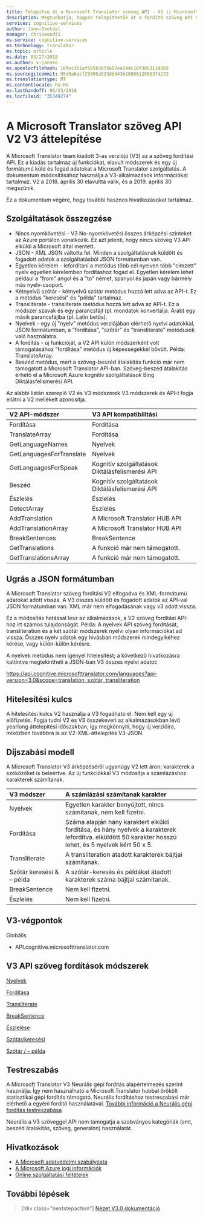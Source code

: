 ```yaml
---
title: Telepítse át a Microsoft Translator szöveg API - V3 |} Microsoft Docs
description: Megtudhatja, hogyan telepíthetők át a fordító szöveg API V3 V2.
services: cognitive-services
author: Jann-Skotdal
manager: chriswendt1
ms.service: cognitive-services
ms.technology: translator
ms.topic: article
ms.date: 03/27/2018
ms.author: v-jansko
ms.openlocfilehash: 16fec351af5b5b3875657ee244c18f305311d965
ms.sourcegitcommit: 95d9a6acf29405a533db943b1688612980374272
ms.translationtype: MT
ms.contentlocale: hu-HU
ms.lasthandoff: 06/23/2018
ms.locfileid: "35349274"
---
```

# <a name="microsoft-translator-text-api-v2-to-v3-migration"></a>A Microsoft Translator szöveg API V2 V3 áttelepítése

A Microsoft Translator team kiadott 3-as verziójú (V3) az a szöveg fordítási API. Ez a kiadás tartalmaz új funkciókat, elavult módszerek és egy új formátumú küld és fogad adatokat a Microsoft Translator szolgáltatás. A dokumentum módosításához használja a V3-alkalmazások információkat tartalmaz. V2 a 2018. április 30 elavulttá válik, és a 2019. április 30 megszűnik.

Ez a dokumentum végére, hogy további hasznos hivatkozásokat tartalmaz.

## <a name="summary-of-features"></a>Szolgáltatások összegzése

* Nincs nyomkövetési - V3 No-nyomkövetési összes árképzési szinteket az Azure portálon vonatkozik. Ez azt jelenti, hogy nincs szöveg V3 API elküldi a Microsoft által mentett.
* JSON - XML JSON váltotta fel. Minden a szolgáltatásnak küldött és fogadott adatok a szolgáltatásból JSON formátumban van.
* Egyetlen kérelem - lefordítani a metódus több cél nyelven több "címzett" nyelv egyetlen kérelemben fordításhoz fogad el. Egyetlen kérelem lehet például a "from" angol és a "to" német, spanyol és japán vagy bármely más nyelv-csoport.
* Kétnyelvű szótár - kétnyelvű szótár metódus hozzá lett adva az API-t. Ez a metódus "keresési" és "példa" tartalmaz.
* Transliterate - transliterate metódus hozzá lett adva az API-t. Ez a módszer szavak és egy parancsfájl (pl. mondatok konvertálja. Arab) egy másik parancsfájlba (pl. Latin betűs).
* Nyelvek - egy új "nyelv" metódus verziójában elérhető nyelvi adatokkal, JSON formátumban, a "fordítása", "szótár" és "transliterate" metódusok való használatra.
* A fordítás - új funkcióját, a V2 API külön módszerként volt támogatásához "fordítása" metódus új képességekkel bővült. Példa: TranslateArray.
* Beszéd metódus, mert a szöveg-beszéd átalakítás funkció már nem támogatott a Microsoft Translator API-ban. Szöveg-beszéd átalakítás érhető el a Microsoft Azure kognitív szolgáltatások Bing Diktálásfelismerési API.

Az alábbi listán szereplő V2 és V3 módszerek V3 módszerek és API-t fogja ellátni a V2 mellékelt azonosítja.

| V2 API-módszer   | V3 API kompatibilitási |
|:----------- |:-------------|
| Fordítása     | Fordítása          |
| TranslateArray      | Fordítása          |
| GetLanguageNames      | Nyelvek          |
| GetLanguagesForTranslate     | Nyelvek        |
| GetLanguagesForSpeak      | Kognitív szolgáltatások Diktálásfelismerési API         |
| Beszéd     | Kognitív szolgáltatások Diktálásfelismerési API          |
| Észlelés     | Észlelés         |
| DetectArray     | Észlelés         |
| AddTranslation     | A Microsoft Translator HUB API         |
| AddTranslationArray    | A Microsoft Translator HUB API          |
| BreakSentences      | BreakSentence         |
| GetTranslations      | A funkció már nem támogatott.         |
| GetTranslationsArray      | A funkció már nem támogatott.         |

## <a name="move-to-json-format"></a>Ugrás a JSON formátumban

A Microsoft Translator szöveg fordítási V2 elfogadva és XML-formátumú adatokat adott vissza. A V3 összes küldött és fogadott adatok az API-val JSON formátumban van. XML már nem elfogadásának vagy v3 adott vissza. 

Ez a módosítás hatással lesz az alkalmazások, a V2 szöveg fordítási API-hoz írt számos tulajdonságát. Példa: A nyelvek API szöveg fordítását, transliteration és a két szótár módszerek nyelvi olyan információkat ad vissza. Összes nyelv adatok egy hívásban módszerek mindegyikéhez kérése, vagy külön-külön kérésre.

A nyelvek metódus nem igényel hitelesítést; a következő hivatkozásra kattintva megtekintheti a JSON-ban V3 összes nyelvi adatot:

[https://api.cognitive.microsofttranslator.com/languages?api-version=3.0&scope=translation, szótár, transliteration](https://api.cognitive.microsofttranslator.com/languages?api-version=3.0&scope=translation,dictionary,transliteration)

## <a name="authentication-key"></a>Hitelesítési kulcs

A hitelesítési kulcs V2 használja a V3 fogadható el. Nem kell egy új előfizetés. Fogja tudni V2 és V3 összekeveri az alkalmazásokban lévő yearlong áttelepítési időszakban, így megkönnyíti, hogy új verzióira, miközben továbbra is az V2-XML-áttelepítés V3-JSON.

## <a name="pricing-model"></a>Díjszabási modell

A Microsoft Translator V3 árképzéséről ugyanúgy V2 lett áron; karakterek a szóközöket is beleértve. Az új funkciókkal V3 módosítja a számlázáshoz karakterek számítanak.

| V3 módszer   | A számlázási számítanak karakter |
|:----------- |:-------------|
| Nyelvek     | Egyetlen karakter benyújtott, nincs számítanak, nem kell fizetni.          |
| Fordítása     | Száma alapján hány karaktert elküldi fordítása, és hány nyelvek a karakterek lefordítva. elküldött 50 karakter hosszú lehet, és 5 nyelvek kért 50 x 5.           |
| Transliterate     | A transliteration átadott karakterek bájtjai számítanak.         |
| Szótár keresési & – példa     | A szótár-keresés és példákat átadott karakterek száma bájtjai számítanak.         |
| BreakSentence     | Nem kell fizetni.       |
| Észlelés     | Nem kell fizetni.      |

## <a name="v3-end-points"></a>V3-végpontok

Globális

* API.cognitive.microsofttranslator.com


## <a name="v3-api-text-translations-methods"></a>V3 API szöveg fordítások módszerek

[Nyelvek](reference/v3-0-languages.md)

[Fordítása](reference/v3-0-translate.md)

[Transliterate](reference/v3-0-transliterate.md)

[BreakSentence](reference/v3-0-break-sentence.md)

[Észlelése](reference/v3-0-detect.md)

[Szótár/keresési](reference/v3-0-dictionary-lookup.md)

[Szótár / – példa](reference/v3-0-dictionary-examples.md)

## <a name="customization"></a>Testreszabás

A Microsoft Translator V3 Neurális gépi fordítás alapértelmezés szerint használja. Így nem használható a Microsoft Translator hubbal örökölt statisztikai gépi fordítás támogató. Neurális fordításhoz testreszabási már elérhető a egyéni fordító használatával. [További információ a Neurális gépi fordítás testreszabása](customization.md)

Neurális a V3 szöveggel API nem támogatja a szabványos kategóriák (smt, beszéd átalakítás, szöveg, generalnn) használatát.


## <a name="links"></a>Hivatkozások

* [A Microsoft adatvédelmi szabályzata](https://privacy.microsoft.com/privacystatement)
* [A Microsoft Azure jogi információk](https://azure.microsoft.com/support/legal)
* [Online szolgáltatási feltételek](http://www.microsoftvolumelicensing.com/DocumentSearch.aspx?Mode=3&DocumentTypeId=31)

## <a name="next-steps"></a>További lépések

> [!div class="nextstepaction"]
> [Nézet V3.0 dokumentáció](reference/v3-0-reference.md)
